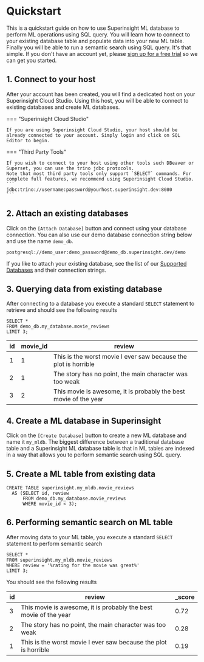 # Quickstart
This is a quickstart guide on how to use Superinsight ML database to perform ML operations using SQL query.
You will learn how to connect to your existing database table and populate data into your new ML table.
Finally you will be able to run a semantic search using SQL query. It's that simple.
If you don't have an account yet, please [sign up for a free trial](signup) so we can get you started.


## 1. Connect to your host
After your account has been created, you will find a dedicated host on your Superinsight Cloud Studio.
Using this host, you will be able to connect to existing databases and create ML databases.

=== "Superinsight Cloud Studio"

    If you are using Superinsight Cloud Studio, your host should be already connected to your account. Simply login and click on SQL Editor to begin.

=== "Third Party Tools"

    If you wish to connect to your host using other tools such DBeaver or Superset, you can use the trino jdbc protocols.
    Note that most third party tools only support `SELECT` commands. For complete full features, we recommend using Superinsight Cloud Studio.
    ```
    jdbc:trino://username:password@yourhost.superinsight.dev:8080
    ```

## 2. Attach an existing databases

Click on the `[Attach Database]` button and connect using your database connection. You can also use our demo database connection string below and use the name `demo_db`.
```
postgresql://demo_user:demo_password@demo_db.superinsight.dev/demo
```
If you like to attach your existing database, see the list of our [Supported Databases](/setup/database) and their connection strings.



## 3. Querying data from existing database

After connecting to a database you execute a standard `SELECT` statement to retrieve and should see the following results

```
SELECT * 
FROM demo_db.my_database.movie_reviews
LIMIT 3;
```


| id            | movie_id    | review                                                           |
| -----------   | ----------- | ------------------------------------                             |
| 1             | 1           | This is the worst movie I ever saw because the plot is horrible  |
| 2             | 1           | The story has no point, the main character was too weak          |
| 3             | 2           | This movie is awesome, it is probably the best movie of the year |


## 4. Create a ML database in Superinsight

Click on the `[Create Database]` button to create a new ML database and name it `my_mldb`.
The biggest difference between a traditional database table and a Superinsight ML database table is that in ML tables are indexed in a way that allows you to perform semantic search using SQL query.

## 5. Create a ML table from existing data

```
CREATE TABLE superinsight.my_mldb.movie_reviews
  AS (SELECT id, review
      FROM demo_db.my_database.movie_reviews
      WHERE movie_id < 3);
```


## 6. Performing semantic search on ML table

After moving data to your ML table, you execute a standard `SELECT` statement to perform semantic search
```
SELECT * 
FROM superinsight.my_mldb.movie_reviews
WHERE review = '%rating for the movie was great%'
LIMIT 3;
```

You should see the following results

| id            | review                                                                | _score    |
| -----------   | -----------------------------------------------                       | --------- |
| 3             | This movie is awesome, it is probably the best movie of the year      | 0.72      | 
| 2             | The story has no point, the main character was too weak               | 0.28      |
| 1             | This is the worst movie I ever saw because the plot is horrible       | 0.19      |
